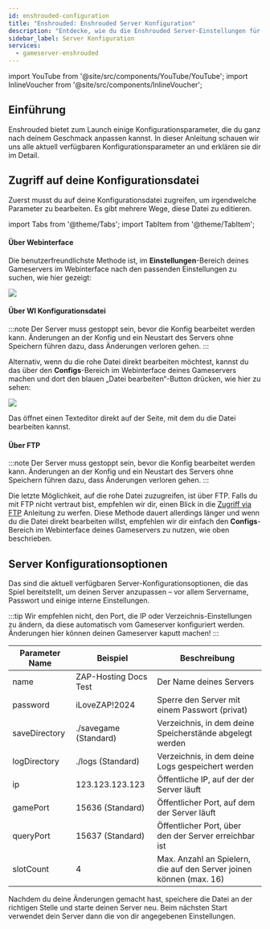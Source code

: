 ```yaml
---
id: enshrouded-configuration
title: "Enshrouded: Enshrouded Server Konfiguration"
description: "Entdecke, wie du die Enshrouded Server-Einstellungen für optimales Gameplay und Serververwaltung anpasst → Jetzt mehr erfahren"
sidebar_label: Server Konfiguration
services:
  - gameserver-enshrouded
---
```


import YouTube from '@site/src/components/YouTube/YouTube';
import InlineVoucher from '@site/src/components/InlineVoucher';

## Einführung

Enshrouded bietet zum Launch einige Konfigurationsparameter, die du ganz nach deinem Geschmack anpassen kannst. In dieser Anleitung schauen wir uns alle aktuell verfügbaren Konfigurationsparameter an und erklären sie dir im Detail.

<YouTube videoId="wgvfvQdtwN4" imageSrc="https://screensaver01.zap-hosting.com/index.php/s/tc7mcyZqk8Wyafa/preview" title="Enshrouded Server in nur 60 Sekunden einrichten!" description="Du verstehst besser, wenn du Dinge in Aktion siehst? Kein Problem! Schau dir unser Video an, das alles für dich aufschlüsselt. Egal ob du es eilig hast oder einfach lieber auf die spannendste Art lernst!"/>

<InlineVoucher />

## Zugriff auf deine Konfigurationsdatei

Zuerst musst du auf deine Konfigurationsdatei zugreifen, um irgendwelche Parameter zu bearbeiten. Es gibt mehrere Wege, diese Datei zu editieren.

import Tabs from '@theme/Tabs';
import TabItem from '@theme/TabItem';

<Tabs>
<TabItem value="settings" label="Über Webinterface" default>

#### Über Webinterface

Die benutzerfreundlichste Methode ist, im **Einstellungen**-Bereich deines Gameservers im Webinterface nach den passenden Einstellungen zu suchen, wie hier gezeigt:

![](https://screensaver01.zap-hosting.com/index.php/s/QDPzFgWRrfB49HB/preview)

</TabItem>

<TabItem value="configs" label="Über WI Konfigurationsdatei">

#### Über WI Konfigurationsdatei

:::note
Der Server muss gestoppt sein, bevor die Konfig bearbeitet werden kann. Änderungen an der Konfig und ein Neustart des Servers ohne Speichern führen dazu, dass Änderungen verloren gehen.
:::

Alternativ, wenn du die rohe Datei direkt bearbeiten möchtest, kannst du das über den **Configs**-Bereich im Webinterface deines Gameservers machen und dort den blauen „Datei bearbeiten“-Button drücken, wie hier zu sehen:

![](https://github.com/zaphosting/docs/assets/42719082/dc4699bc-33fa-447d-ac59-2960b3b080f9)

Das öffnet einen Texteditor direkt auf der Seite, mit dem du die Datei bearbeiten kannst.

</TabItem>

<TabItem value="ftp" label="Über FTP">


#### Über FTP

:::note
Der Server muss gestoppt sein, bevor die Konfig bearbeitet werden kann. Änderungen an der Konfig und ein Neustart des Servers ohne Speichern führen dazu, dass Änderungen verloren gehen.
:::

Die letzte Möglichkeit, auf die rohe Datei zuzugreifen, ist über FTP. Falls du mit FTP nicht vertraut bist, empfehlen wir dir, einen Blick in die [Zugriff via FTP](gameserver-ftpaccess.md) Anleitung zu werfen. Diese Methode dauert allerdings länger und wenn du die Datei direkt bearbeiten willst, empfehlen wir dir einfach den **Configs**-Bereich im Webinterface deines Gameservers zu nutzen, wie oben beschrieben.

</TabItem>
</Tabs>

## Server Konfigurationsoptionen

Das sind die aktuell verfügbaren Server-Konfigurationsoptionen, die das Spiel bereitstellt, um deinen Server anzupassen – vor allem Servername, Passwort und einige interne Einstellungen.

:::tip
Wir empfehlen nicht, den Port, die IP oder Verzeichnis-Einstellungen zu ändern, da diese automatisch vom Gameserver konfiguriert werden. Änderungen hier können deinen Gameserver kaputt machen!
:::

| Parameter Name | Beispiel                              | Beschreibung                                               |
| -------------- | ----------------------------------- | --------------------------------------------------------- | 
| name           | ZAP-Hosting Docs Test                | Der Name deines Servers                                   |
| password       | iLoveZAP!2024                       | Sperre den Server mit einem Passwort (privat)             |
| saveDirectory  | ./savegame (Standard)                | Verzeichnis, in dem deine Speicherstände abgelegt werden  |
| logDirectory   | ./logs (Standard)                    | Verzeichnis, in dem deine Logs gespeichert werden         |
| ip             | 123.123.123.123                     | Öffentliche IP, auf der der Server läuft                   |
| gamePort       | 15636 (Standard)                    | Öffentlicher Port, auf dem der Server läuft                |
| queryPort      | 15637 (Standard)                    | Öffentlicher Port, über den der Server erreichbar ist      |
| slotCount      | 4                                   | Max. Anzahl an Spielern, die auf den Server joinen können (max. 16) |

Nachdem du deine Änderungen gemacht hast, speichere die Datei an der richtigen Stelle und starte deinen Server neu. Beim nächsten Start verwendet dein Server dann die von dir angegebenen Einstellungen.

<InlineVoucher />
